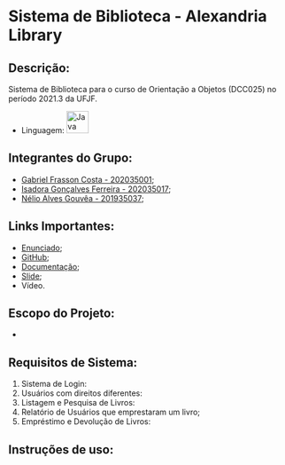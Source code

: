 # Sistema de Biblioteca - Alexandria Library

## Descrição:
Sistema de Biblioteca para o curso de Orientação a Objetos (DCC025) no período 2021.3 da UFJF.
* Linguagem: <img alt="Java" src="https://www.ativasoft.com.br/blog/wp-content/uploads/2018/01/java_icon.png" width="40"></img>

## Integrantes do Grupo:
* [Gabriel Frasson Costa - 202035001](https://github.com/GFrasson);
* [Isadora Gonçalves Ferreira - 202035017](https://github.com/isa56);
* [Nélio Alves Gouvêa - 201935037](https://github.com/NelioGouvea);

## Links Importantes:
* [Enunciado](https://drive.google.com/file/d/1tSs02AVMjhpnLdY8hz3z4NkEfP1iElu5/view?usp=sharing);
* [GitHub](https://github.com/isa56/Trab-OO-21.3-Alexandria-Library);
* [Documentação](https://docs.google.com/document/d/12Ocq4AJZg6iqNCZt6IzPJvsMbWFAbf9499eRfbHI5hw/edit?usp=sharing);
* [Slide](https://www.canva.com/design/DAExTqRL9TM/W0bkBqGoevsf_PAh8CJ00Q/view?utm_content=DAExTqRL9TM&utm_campaign=designshare&utm_medium=link&utm_source=sharebutton);
* Vídeo.

## Escopo do Projeto:
* 

## Requisitos de Sistema:
1. Sistema de Login:
2. Usuários com direitos diferentes:
3. Listagem e Pesquisa de Livros:
4. Relatório de Usuários que emprestaram um livro;
5. Empréstimo e Devolução de Livros:

## Instruções de uso:

